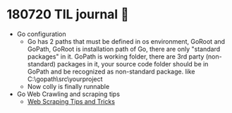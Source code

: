 # 180720 TIL journal :book:

- Go configuration
    - Go has 2 paths that must be defined in os environment, GoRoot and GoPath, GoRoot is installation path of Go, there are only "standard packages" in it. GoPath is working folder, there are 3rd party (non-standard) packages in it, your source code folder should be in GoPath and be recognized as non-standard package. like C:\gopath\src\yourproject
    - Now colly is finally runnable
- Go Web Crawling and scraping tips
    - [Web Scraping Tips and Tricks](http://go-colly.org/articles/scraping_tips/)
